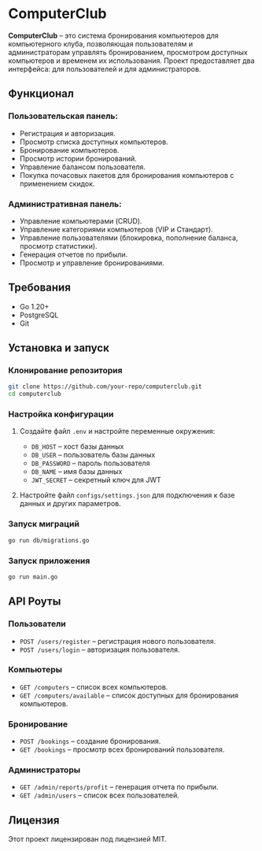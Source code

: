 
# ComputerClub

**ComputerClub** – это система бронирования компьютеров для компьютерного клуба, позволяющая пользователям и администраторам управлять бронированием, просмотром доступных компьютеров и временем их использования. Проект предоставляет два интерфейса: для пользователей и для администраторов.

## Функционал

### Пользовательская панель:
- Регистрация и авторизация.
- Просмотр списка доступных компьютеров.
- Бронирование компьютеров.
- Просмотр истории бронирований.
- Управление балансом пользователя.
- Покупка почасовых пакетов для бронирования компьютеров с применением скидок.

### Административная панель:
- Управление компьютерами (CRUD).
- Управление категориями компьютеров (VIP и Стандарт).
- Управление пользователями (блокировка, пополнение баланса, просмотр статистики).
- Генерация отчетов по прибыли.
- Просмотр и управление бронированиями.


## Требования

- Go 1.20+
- PostgreSQL
- Git

## Установка и запуск

### Клонирование репозитория

```bash
git clone https://github.com/your-repo/computerclub.git
cd computerclub
```

### Настройка конфигурации

1. Создайте файл `.env` и настройте переменные окружения:
    - `DB_HOST` – хост базы данных
    - `DB_USER` – пользователь базы данных
    - `DB_PASSWORD` – пароль пользователя
    - `DB_NAME` – имя базы данных
    - `JWT_SECRET` – секретный ключ для JWT

2. Настройте файл `configs/settings.json` для подключения к базе данных и других параметров.

### Запуск миграций

```bash
go run db/migrations.go
```

### Запуск приложения

```bash
go run main.go
```

## API Роуты

### Пользователи
- `POST /users/register` – регистрация нового пользователя.
- `POST /users/login` – авторизация пользователя.

### Компьютеры
- `GET /computers` – список всех компьютеров.
- `GET /computers/available` – список доступных для бронирования компьютеров.

### Бронирование
- `POST /bookings` – создание бронирования.
- `GET /bookings` – просмотр всех бронирований пользователя.

### Администраторы
- `GET /admin/reports/profit` – генерация отчета по прибыли.
- `GET /admin/users` – список всех пользователей.

## Лицензия

Этот проект лицензирован под лицензией MIT.
